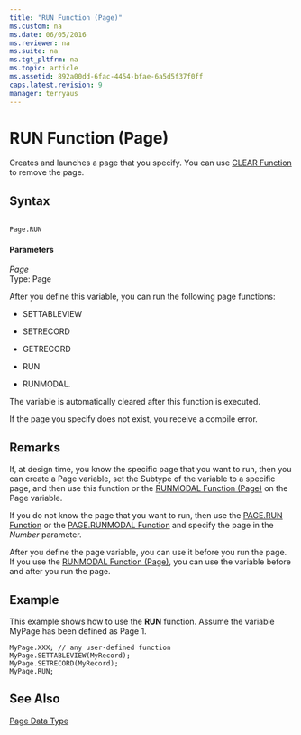 ```yaml
---
title: "RUN Function (Page)"
ms.custom: na
ms.date: 06/05/2016
ms.reviewer: na
ms.suite: na
ms.tgt_pltfrm: na
ms.topic: article
ms.assetid: 892a00dd-6fac-4454-bfae-6a5d5f37f0ff
caps.latest.revision: 9
manager: terryaus
---
```

# RUN Function (Page)
Creates and launches a page that you specify. You can use [CLEAR Function](CLEAR-Function.md) to remove the page.  
  
## Syntax  
  
```  
  
Page.RUN  
```  
  
#### Parameters  
 *Page*  
 Type: Page  
  
 After you define this variable, you can run the following page functions:  
  
-   SETTABLEVIEW  
  
-   SETRECORD  
  
-   GETRECORD  
  
-   RUN  
  
-   RUNMODAL.  
  
 The variable is automatically cleared after this function is executed.  
  
 If the page you specify does not exist, you receive a compile error.  
  
## Remarks  
 If, at design time, you know the specific page that you want to run, then you can create a Page variable, set the Subtype of the variable to a specific page, and then use this function or the [RUNMODAL Function \(Page\)](RUNMODAL-Function--Page-.md) on the Page variable.  
  
 If you do not know the page that you want to run, then use the [PAGE.RUN Function](PAGE.RUN-Function.md) or the [PAGE.RUNMODAL Function](PAGE.RUNMODAL-Function.md) and specify the page in the *Number* parameter.  
  
 After you define the page variable, you can use it before you run the page. If you use the [RUNMODAL Function \(Page\)](RUNMODAL-Function--Page-.md), you can use the variable before and after you run the page.  
  
## Example  
 This example shows how to use the **RUN** function. Assume the variable MyPage has been defined as Page 1.  
  
```  
MyPage.XXX; // any user-defined function  
MyPage.SETTABLEVIEW(MyRecord);  
MyPage.SETRECORD(MyRecord);  
MyPage.RUN;  
```  
  
## See Also  
 [Page Data Type](Page-Data-Type.md)